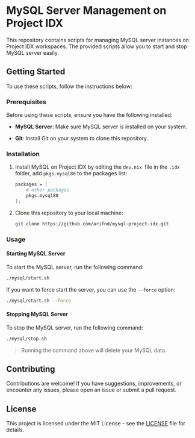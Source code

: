 # MySQL Server Management on Project IDX

This repository contains scripts for managing MySQL server instances on Project IDX workspaces. The provided scripts allow you to start and stop MySQL server easily.

## Getting Started

To use these scripts, follow the instructions below:

### Prerequisites

Before using these scripts, ensure you have the following installed:

- **MySQL Server**: Make sure MySQL server is installed on your system.

- **Git**: Install Git on your system to clone this repository.

### Installation

1. Install MySQL on Project IDX by editing the `dev.nix `file in the `.idx `folder, add `pkgs.mysql80` to the packages list:

    ```nix
    packages = [
        # other packages
        pkgs.mysql80
    ];
    ```

2. Clone this repository to your local machine:

    ```bash
    git clone https://github.com/arifnd/mysql-project-idx.git
    ```

### Usage

#### Starting MySQL Server

To start the MySQL server, run the following command:

```bash
./mysql/start.sh
```

If you want to force start the server, you can use the `--force` option:

```bash
./mysql/start.sh --force
```

#### Stopping MySQL Server

To stop the MySQL server, run the following command:

```bash
./mysql/stop.sh
```

>Running the command above will delete your MySQL data.

## Contributing

Contributions are welcome! If you have suggestions, improvements, or encounter any issues, please open an issue or submit a pull request.

## License

This project is licensed under the MIT License - see the [LICENSE](LICENSE) file for details.